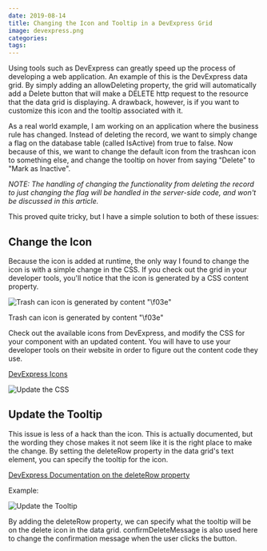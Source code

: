 ```yaml
---
date: 2019-08-14
title: Changing the Icon and Tooltip in a DevExpress Grid
image: devexpress.png
categories:
tags:
---
```

Using tools such as DevExpress can greatly speed up the process of developing a web application. An example of this is the DevExpress data grid. By simply adding an allowDeleting property, the grid will automatically add a Delete button that will make a DELETE http request to the resource that the data grid is displaying. A drawback, however, is if you want to customize this icon and the tooltip associated with it.

As a real world example, I am working on an application where the business rule has changed. Instead of deleting the record, we want to simply change a flag on the database table (called IsActive) from true to false. Now because of this, we want to change the default icon from the trashcan icon to something else, and change the tooltip on hover from saying "Delete" to "Mark as Inactive".

*NOTE: The handling of changing the functionality from deleting the record to just changing the flag will be handled in the server-side code, and won't be discussed in this article.*

This proved quite tricky, but I have a simple solution to both of these issues:

## Change the Icon

Because the icon is added at runtime, the only way I found to change the icon is with a simple change in the CSS. If you check out the grid in your developer tools, you'll notice that the icon is generated by a CSS content property.

![Trash can icon is generated by content "\f03e"](assets/images/dx-icon-trash.png)

Trash can icon is generated by content "\f03e"

Check out the available icons from DevExpress, and modify the CSS for your component with an updated content. You will have to use your developer tools on their website in order to figure out the content code they use.

[DevExpress Icons](https://js.devexpress.com/Documentation/Guide/Themes_and_Styles/Icons/)

![Update the CSS](assets/images/update-dx-icon-css.png)

## Update the Tooltip

This issue is less of a hack than the icon. This is actually documented, but the wording they chose makes it not seem like it is the right place to make the change. By setting the deleteRow property in the data grid's text element, you can specify the tooltip for the icon.

[DevExpress Documentation on the deleteRow property](https://js.devexpress.com/Documentation/ApiReference/UI_Widgets/dxDataGrid/Configuration/editing/texts/#deleteRow)

Example:

![Update the Tooltip](assets/images/update-dx-tooltip.png)

By adding the deleteRow property, we can specify what the tooltip will be on the delete icon in the data grid. confirmDeleteMessage is also used here to change the confirmation message when the user clicks the button.
